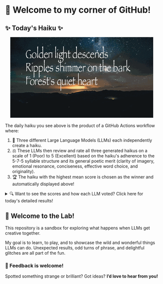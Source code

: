 # 👋 Welcome to my corner of GitHub!

## ✨ Today's Haiku ✨

<p align="center">
  <img src="assets/haiku.gif" alt="Hive Mind - AI Collaboration Concept"/>
</p>

The daily haiku you see above is the product of a GitHub Actions workflow where:

1.  🐝 Three different Large Language Models (LLMs) each independently create a haiku.
2.  ⚖️ These LLMs then review and rate all three generated haikus on a scale of 1 (Poor) to 5 (Excellent) based on the haiku's adherence to the 5-7-5 syllable structure and its general poetic merit (clarity of imagery, emotional resonance, conciseness, effective word choice, and originality).
3.  🏆 The haiku with the highest mean score is chosen as the winner and automatically displayed above!

<details>
<summary>🔍 Want to see the scores and how each LLM voted? Click here for today's detailed results!</summary>

<div id="stats_marker"></div>

| Haiku | Generated By | Rated by `Llama 4 Scout` | Rated by `Llama 3.3` | Rated by `Gemma 2:9B` | Mean Score | Std Dev | Status |
| :---------------------------------------------- | :----------- | :----------------- | :---------------- | :----------------- | :--------- | :--------- | :-------- |
*Golden light descends <br>Ripples shimmer on the bark <br>Forest's quiet heart* | Llama 4 Scout | 5 / 5 | 5 / 5 | 5 / 5| 5.0 | 0.0 | 🏆 Winner |
*Desert sands unfold <br>Ancient stories in the dune <br>Mystery abides<br><br>Sunset's final breath <br>Ripples on the forgotten <br>Pond's last gentle kiss<br><br>Forgotten alley <br>Shadows hide the city's <br>Hidden, gentle face* | Llama 3.3 | 4 / 5 | 4 / 5 | 4 / 5| 4.0 | 0.0 |  |
*Autumn leaves descend  <br>Crimson dance upon the breeze<br>Winter whispers near<br><br><br>* | Gemma 2:9B | 3 / 5 | 5 / 5 | 3 / 5| 3.67 | 1.1547 |  |
</details>


## 🧪 Welcome to the Lab!

This repository is a sandbox for exploring what happens when LLMs get creative together. 

My  goal is to learn, to play, and to showcase the wild and wonderful things LLMs can do. Unexpected results, odd turns of phrase, and delightful glitches are all part of the fun.

### 💬 Feedback is welcome!

Spotted something strange or brilliant? Got ideas? **I’d love to hear from you!**